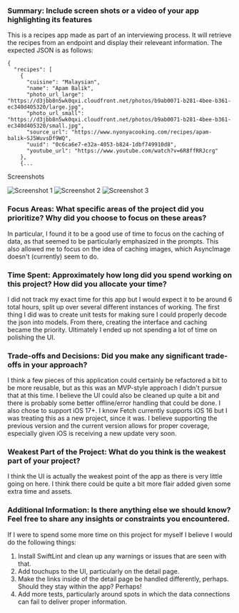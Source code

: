 ### Summary: Include screen shots or a video of your app highlighting its features
This is a recipes app made as part of an interviewing process. It will retrieve the recipes from an endpoint and display their releveant information.
The expected JSON is as follows:
```
{
  "recipes": [
    {
      "cuisine": "Malaysian",
      "name": "Apam Balik",
      "photo_url_large": "https://d3jbb8n5wk0qxi.cloudfront.net/photos/b9ab0071-b281-4bee-b361-ec340d405320/large.jpg",
      "photo_url_small": "https://d3jbb8n5wk0qxi.cloudfront.net/photos/b9ab0071-b281-4bee-b361-ec340d405320/small.jpg",
      "source_url": "https://www.nyonyacooking.com/recipes/apam-balik~SJ5WuvsDf9WQ",
      "uuid": "0c6ca6e7-e32a-4053-b824-1dbf749910d8",
      "youtube_url": "https://www.youtube.com/watch?v=6R8ffRRJcrg"
    },
    {...
```

Screenshots

![Screenshot 1](screen1.png)
![Screenshot 2](screen2.png)
![Screenshot 3](screen3.png)

### Focus Areas: What specific areas of the project did you prioritize? Why did you choose to focus on these areas?
In particular, I found it to be a good use of time to focus on the caching of data, as that seemed to be particularly emphasized in the prompts.
This also allowed me to focus on the idea of caching images, which AsyncImage doesn't (currently) seem to do.

### Time Spent: Approximately how long did you spend working on this project? How did you allocate your time?
I did not track my exact time for this app but I would expect it to be around 6 total hours, split up over several different instances of working.
The first thing I did was to create unit tests for making sure I could properly decode the json into models. From there, creating the interface and caching became the priority.
Ultimately I ended up not spending a lot of time on polishing the UI.

### Trade-offs and Decisions: Did you make any significant trade-offs in your approach?
I think a few pieces of this application could certainly be refactored a bit to be more reusable, but as this was an MVP-style approach I didn't pursue that at this time. I believe the UI could also be cleaned up quite a bit and there is probably some better offline/error handling that could be done.
I also chose to support iOS 17+. I know Fetch currently supports iOS 16 but I was treating this as a new project, since it was. I believe supporting the previous version and the current version allows for proper coverage, especially given iOS is receiving a new update very soon.

### Weakest Part of the Project: What do you think is the weakest part of your project?
I think the UI is actually the weakest point of the app as there is very little going on here. I think there could be quite a bit more flair added given some extra time and assets.

### Additional Information: Is there anything else we should know? Feel free to share any insights or constraints you encountered.
If I were to spend some more time on this project for myself I believe I would do the following things:
1. Install SwiftLint and clean up any warnings or issues that are seen with that.
2. Add touchups to the UI, particularly on the detail page.
3. Make the links inside of the detail page be handled differently, perhaps. Should they stay within the app? Perhaps!
4. Add more tests, particularly around spots in which the data connections can fail to deliver proper information.